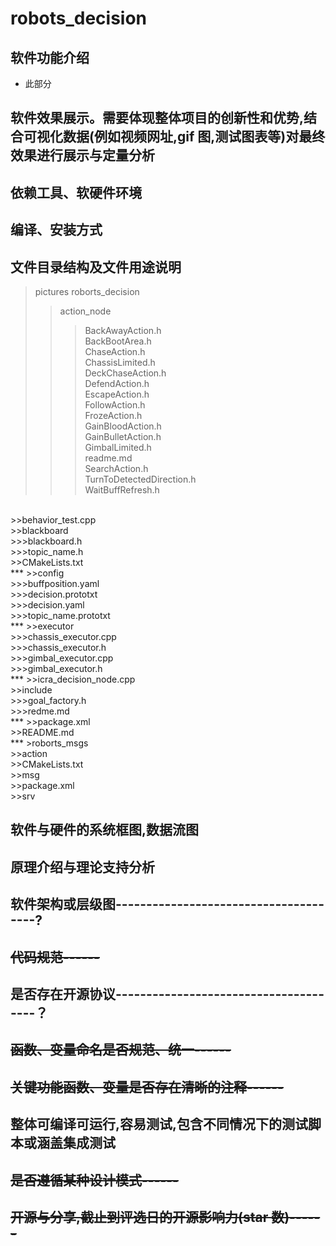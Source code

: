 # robots_decision
## 软件功能介绍
- 此部分
## 软件效果展示。需要体现整体项目的创新性和优势,结合可视化数据(例如视频网址,gif 图,测试图表等)对最终效果进行展示与定量分析
## 依赖工具、软硬件环境
## 编译、安装方式
## 文件目录结构及文件用途说明
>pictures
>roborts_decision
>>action_node
>>>BackAwayAction.h<br />
BackBootArea.h<br />
ChaseAction.h<br />
ChassisLimited.h<br />
DeckChaseAction.h<br />
DefendAction.h<br />
EscapeAction.h<br />
FollowAction.h<br />
>>>FrozeAction.h<br />
>>>GainBloodAction.h<br />
>>>GainBulletAction.h<br />
>>>GimbalLimited.h<br />
>>>readme.md<br />
>>>SearchAction.h<br />
>>>TurnToDetectedDirection.h<br />
>>>WaitBuffRefresh.h<br />
<br />
>>behavior_test.cpp<br />
>>blackboard<br />
>>>blackboard.h<br />
>>>topic_name.h<br />
>>CMakeLists.txt<br />
   ***
>>config<br />
>>>buffposition.yaml<br />
>>>decision.prototxt<br />
>>>decision.yaml<br />
>>>topic_name.prototxt<br />
***
>>executor<br />
>>>chassis_executor.cpp<br />
>>>chassis_executor.h<br />
>>>gimbal_executor.cpp<br />
>>>gimbal_executor.h<br />
***
>>icra_decision_node.cpp<br />
>>include<br />
>>>goal_factory.h<br />
>>>redme.md<br />
***
>>package.xml<br />
>>README.md<br />
***
>roborts_msgs<br />
>>action<br />
>>CMakeLists.txt<br />
>>msg<br />
>>package.xml<br />
>>srv

## 软件与硬件的系统框图,数据流图
## 原理介绍与理论支持分析
## 软件架构或层级图--------------------------------------?
## ~~代码规范------~~
## 是否存在开源协议--------------------------------------？
## ~~函数、变量命名是否规范、统一------~~
## ~~关键功能函数、变量是否存在清晰的注释------~~
## 整体可编译可运行,容易测试,包含不同情况下的测试脚本或涵盖集成测试
## ~~是否遵循某种设计模式------~~
## ~~开源与分享,截止到评选日的开源影响力(star 数)------~~
